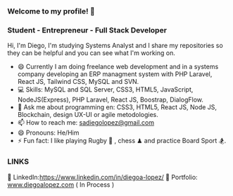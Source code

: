 ### Welcome to my profile! 👋
### Student - Entrepreneur - Full Stack Developer

Hi, I'm Diego, I'm studying Systems Analyst and I share my repositories so they can be helpful and you can see what I'm working on. 

- 😄 Currently I am doing freelance web development and in a systems company developing an ERP managment system with PHP Laravel, React JS, Tailwind CSS, MySQL and SVN.
- 💻 Skills: MySQL and SQL Server, CSS3, HTML5, JavaScript, NodeJS(Express), PHP Laravel, React JS, Boostrap, DialogFlow.
- 💬 Ask me about programming en: CSS3, HTML5, React JS, Node JS, Blockchain, design UX-UI or agile metodologies.
- 📫 How to reach me: sadiegolopez@gmail.com 
- 😄 Pronouns: He/Him
- ⚡ Fun fact: I like playing Rugby 🏉 , chess ♟ and practice Board Sport 🏂.



### LINKS 

🔗 LinkedIn:https://www.linkedin.com/in/diegoa-lopez/
🔗 Portfolio: www.diegoalopez.com ( In Process ) 


